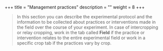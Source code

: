 +++
title = "Management practices"
description = ""
weight = 8
+++


> In this section you can describe the experimental protocol and the information to be collected about practices or interventions made in the field over the course of your experiment. In case of intercropping or relay cropping, work in the tab called **Field** if the practice or intervention relates to the entire experimental field or work in a specific crop tab if the practices vary by crop.


